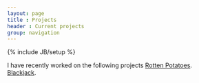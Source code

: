 ```yaml
---
layout: page
title : Projects
header : Current projects
group: navigation
---
```

{% include JB/setup %}

I have recently worked on the following projects [Rotten Potatoes](http://www.sameertotey.com/rottenpotatoes/).  
[Blackjack](http://www.sameertotey.com/BlackJack/).  


